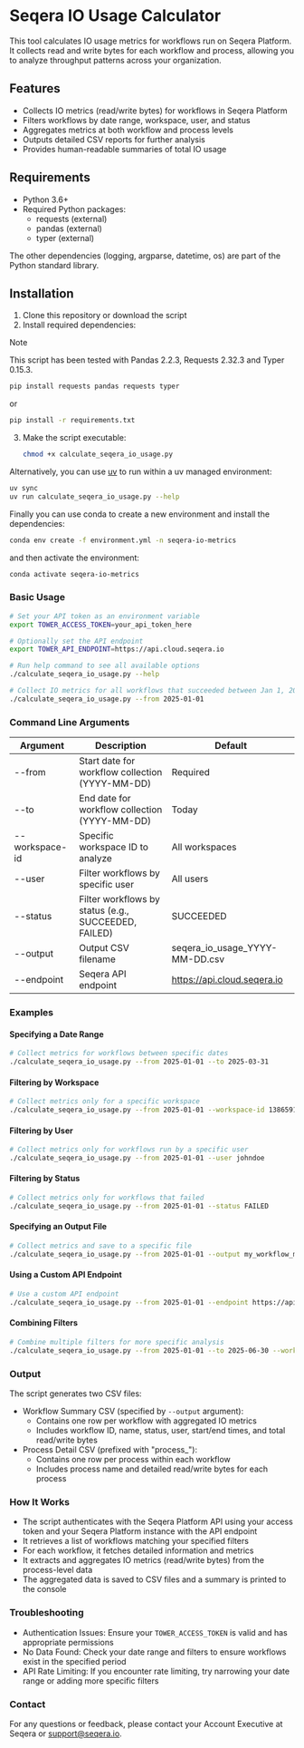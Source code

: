 # Seqera IO Usage Calculator
This tool calculates IO usage metrics for workflows run on Seqera Platform. It collects read and write bytes for each workflow and process, allowing you to analyze throughput patterns across your organization.


## Features
- Collects IO metrics (read/write bytes) for workflows in Seqera Platform
- Filters workflows by date range, workspace, user, and status
- Aggregates metrics at both workflow and process levels
- Outputs detailed CSV reports for further analysis
- Provides human-readable summaries of total IO usage


## Requirements
- Python 3.6+
- Required Python packages:
  - requests (external)
  - pandas (external)
  - typer (external)

The other dependencies (logging, argparse, datetime, os) are part of the Python standard library.

## Installation
1. Clone this repository or download the script
2. Install required dependencies:

> [!NOTE] 
> This script has been tested with Pandas 2.2.3, Requests 2.32.3 and Typer 0.15.3.

   ```bash
   pip install requests pandas requests typer
   ```

   or

   ```bash
   pip install -r requirements.txt
   ```

3. Make the script executable:
   ```bash
   chmod +x calculate_seqera_io_usage.py
   ```

Alternatively, you can use [uv](https://docs.astral.sh/uv/) to run within a uv managed environment:

```bash
uv sync
uv run calculate_seqera_io_usage.py --help
```

Finally you can use conda to create a new environment and install the dependencies:

```bash
conda env create -f environment.yml -n seqera-io-metrics
```

and then activate the environment:

```bash
conda activate seqera-io-metrics
```

### Basic Usage

```bash
# Set your API token as an environment variable
export TOWER_ACCESS_TOKEN=your_api_token_here

# Optionally set the API endpoint
export TOWER_API_ENDPOINT=https://api.cloud.seqera.io

# Run help command to see all available options
./calculate_seqera_io_usage.py --help

# Collect IO metrics for all workflows that succeeded between Jan 1, 2025 and today
./calculate_seqera_io_usage.py --from 2025-01-01
```

### Command Line Arguments
| Argument | Description | Default |
|----------|-------------|---------|
| --from | Start date for workflow collection (YYYY-MM-DD) | Required |
| --to | End date for workflow collection (YYYY-MM-DD) | Today |
| --workspace-id | Specific workspace ID to analyze | All workspaces |
| --user | Filter workflows by specific user | All users |
| --status | Filter workflows by status (e.g., SUCCEEDED, FAILED) | SUCCEEDED |
| --output | Output CSV filename | seqera_io_usage_YYYY-MM-DD.csv |
| --endpoint | Seqera API endpoint | https://api.cloud.seqera.io |

### Examples
#### Specifying a Date Range
```bash
# Collect metrics for workflows between specific dates
./calculate_seqera_io_usage.py --from 2025-01-01 --to 2025-03-31
```

#### Filtering by Workspace
```bash
# Collect metrics only for a specific workspace
./calculate_seqera_io_usage.py --from 2025-01-01 --workspace-id 138659136604200
```

#### Filtering by User
```bash
# Collect metrics only for workflows run by a specific user
./calculate_seqera_io_usage.py --from 2025-01-01 --user johndoe
```

#### Filtering by Status
```bash
# Collect metrics only for workflows that failed
./calculate_seqera_io_usage.py --from 2025-01-01 --status FAILED
```

#### Specifying an Output File
```bash
# Collect metrics and save to a specific file
./calculate_seqera_io_usage.py --from 2025-01-01 --output my_workflow_metrics.csv
```

#### Using a Custom API Endpoint
```bash
# Use a custom API endpoint
./calculate_seqera_io_usage.py --from 2025-01-01 --endpoint https://api.myseqera.com
```

#### Combining Filters
```bash
# Combine multiple filters for more specific analysis
./calculate_seqera_io_usage.py --from 2025-01-01 --to 2025-06-30 --workspace-id 138659136604200 --user johndoe --status SUCCEEDED --output johndoe_h1_2025.csv
```

### Output
The script generates two CSV files:
- Workflow Summary CSV (specified by `--output` argument):
  - Contains one row per workflow with aggregated IO metrics
  - Includes workflow ID, name, status, user, start/end times, and total read/write bytes
- Process Detail CSV (prefixed with "process_"):
  - Contains one row per process within each workflow
  - Includes process name and detailed read/write bytes for each process

### How It Works
- The script authenticates with the Seqera Platform API using your access token and your Seqera Platform instance with the API endpoint
- It retrieves a list of workflows matching your specified filters
- For each workflow, it fetches detailed information and metrics
- It extracts and aggregates IO metrics (read/write bytes) from the process-level data
- The aggregated data is saved to CSV files and a summary is printed to the console

### Troubleshooting
- Authentication Issues: Ensure your `TOWER_ACCESS_TOKEN` is valid and has appropriate permissions
- No Data Found: Check your date range and filters to ensure workflows exist in the specified period
- API Rate Limiting: If you encounter rate limiting, try narrowing your date range or adding more specific filters

### Contact
For any questions or feedback, please contact your Account Executive at Seqera or support@seqera.io.

